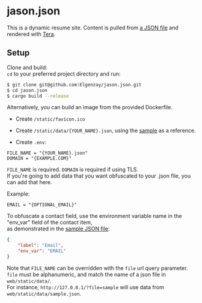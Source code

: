 # jason.json

This is a dynamic resume site. Content is pulled from [a JSON file](https://github.com/Elgenzay/jason.json/blob/main/static/data/sample.json) and rendered with [Tera](https://crates.io/crates/tera).


## Setup
Clone and build:  
`cd` to your preferred project directory and run:
```sh
$ git clone git@github.com:Elgenzay/jason.json.git
$ cd jason.json
$ cargo build --release
```

Alternatively, you can build an image from the provided Dockerfile.

- Create `/static/favicon.ico`
- Create `/static/data/{YOUR_NAME}.json`, using the [sample](https://github.com/Elgenzay/jason.json/blob/main/web/static/data/sample.json) as a reference.


- Create `.env`:
```env
FILE_NAME = "{YOUR_NAME}.json"
DOMAIN = "{EXAMPLE.COM}"
```
`FILE_NAME` is required. `DOMAIN` is required if using TLS.  
If you're going to add data that you want obfuscated to your .json file, you can add that here.

Example:
```env
EMAIL = "{OPTIONAL_EMAIL}"
```
To obfuscate a contact field, use the environment variable name in the "env_var" field of the contact item,  
as demonstrated in the [sample JSON file](https://github.com/Elgenzay/jason.json/blob/main/web/static/data/sample.json):
```JSON
{
	"label": "Email",
	"env_var": "EMAIL"
}
```
Note that `FILE_NAME` can be overridden with the `file` url query parameter.  
`file` must be alphanumeric, and match the name of a json file in `web/static/data/`.  
For instance, `http://127.0.0.1/?file=sample` will use data from `web/static/data/sample.json`.
